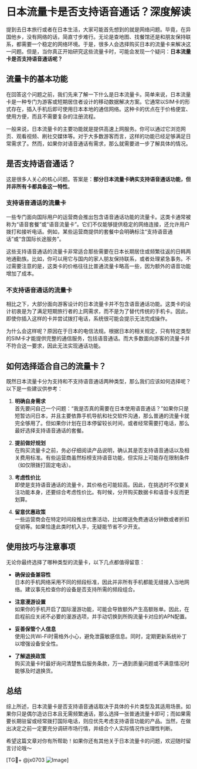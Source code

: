 # 日本流量卡是否支持语音通话？深度解读

提到去日本旅行或者在日本生活，大家可能首先想到的就是网络问题。毕竟，在异国他乡，没有网络的话，简直寸步难行。无论是查地图、找餐馆还是和朋友保持联系，都需要一个稳定的网络环境。于是，很多人会选择购买日本的流量卡来解决这一问题。但是，当你真正开始研究这些流量卡时，可能会发现一个疑问：**日本流量卡是否支持语音通话呢？**

## 流量卡的基本功能

在回答这个问题之前，我们先来了解一下什么是日本流量卡。简单来说，日本流量卡是一种专门为游客或短期居住者设计的移动数据解决方案。它通常以SIM卡的形式存在，插入手机后即可使用日本本地的通信网络。这种卡的优点在于价格便宜、使用方便，而且不需要复杂的注册流程。

一般来说，日本流量卡的主要功能就是提供高速上网服务。你可以通过它浏览网页、观看视频、刷社交媒体等。对于大多数游客而言，这样的功能已经足够满足日常需求了。然而，如果你对语音通话有需求，那么就需要进一步了解具体的情况。

## 是否支持语音通话？

这是很多人关心的核心问题。答案是：**部分日本流量卡确实支持语音通话功能，但并非所有卡都具备这一特性**。

### 支持语音通话的流量卡

一些专门面向国际用户的运营商会推出包含语音通话功能的流量卡。这类卡通常被称为“语音套餐”或“语音流量卡”。它们不仅能够提供稳定的网络连接，还允许用户拨打和接听电话。例如，某些运营商提供的套餐中会明确标注“支持语音通话”或“含国际长途服务”。

这些支持语音通话的流量卡非常适合那些需要在日本长期居住或频繁往返的日韩两地通勤族。比如，你可以用它与国内的家人朋友保持联系，或者处理紧急事务。不过需要注意的是，这类卡的价格往往比普通流量卡略高一些，因为额外的语音功能增加了成本。

### 不支持语音通话的流量卡

相比之下，大部分面向游客设计的日本流量卡并不包含语音通话功能。这类卡的设计初衷是为了满足短期旅行者的上网需求，而不是为了替代传统的手机卡。因此，即使你插入这样的卡并尝试拨打电话，系统很可能会提示无法完成操作。

为什么会这样呢？原因在于日本的电信法规。根据日本的相关规定，只有特定类型的SIM卡才能提供完整的通信服务，包括语音通话。而大多数面向游客的流量卡并不符合这一要求，因此无法实现通话功能。

## 如何选择适合自己的流量卡？

既然日本流量卡分为支持和不支持语音通话两种类型，那么我们应该如何选择呢？以下是一些建议供参考：

1. **明确自身需求**  
   首先要问自己一个问题：“我是否真的需要在日本使用语音通话？”如果你只是短暂访问日本，并且主要依靠手机导航和社交软件沟通，那么普通的流量卡就完全够用了。但如果你计划在日本停留较长时间，或者经常需要打电话，那么最好选择支持语音通话的套餐。

2. **提前做好规划**  
   在购买流量卡之前，务必仔细阅读产品说明，确认其是否支持语音通话以及相关费用标准。有些运营商虽然标榜支持语音功能，但实际上可能存在限制条件（如仅限拨打固定电话）。

3. **考虑性价比**  
   即使是支持语音通话的流量卡，其价格也可能较高。因此，在挑选时不仅要关注功能本身，还要综合考虑性价比。有时候，分开购买数据卡和语音卡反而更划算。

4. **留意优惠政策**  
   一些运营商会在特定时间段推出优惠活动，比如赠送免费通话分钟数或者折扣促销等。如果恰逢此类时机入手，无疑能节省不少开支。

## 使用技巧与注意事项

无论你最终选择了哪种类型的流量卡，以下几点都值得留意：

- **确保设备兼容性**  
  日本的手机网络采用不同的频段标准，因此并非所有手机都能无缝接入当地网络。建议事先检查你的设备是否支持所需的频段组合。

- **注意漫游设置**  
  如果你的手机开启了国际漫游功能，可能会导致额外产生高额账单。因此，在启程前应关闭不必要的漫游选项，并手动切换到所购流量卡对应的APN配置。

- **妥善保管个人信息**  
  使用公共Wi-Fi时需格外小心，避免泄露敏感信息。同时，定期更新系统补丁以增强设备安全性。

- **了解退换政策**  
  购买流量卡时最好询问清楚售后服务条款，万一遇到质量问题或不满意情况时能够及时退换货。

## 总结

综上所述，日本流量卡是否支持语音通话取决于具体的卡片类型及其适用场景。如果你只是偶尔造访日本且无需频繁通话，那么选择一张普通流量卡即可；而如果需要长期驻留或经常拨打国际电话，则应优先考虑支持语音功能的产品。当然，在做出决定之前一定要充分调研市场行情，并结合个人实际情况作出理性判断。

希望这篇文章对你有所帮助！如果你还有其他关于日本流量卡的问题，欢迎随时留言讨论哦～

[TG💪+ @jx0703 ![Image](https://github.com/user-attachments/assets/dbca1d08-cadb-493c-b0ec-ad6f7a83f270)]